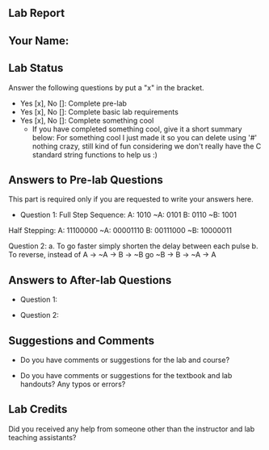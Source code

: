 ##  Lab Report ##

Your Name: 
-----------


Lab Status
-------
Answer the following questions by put a "x" in the bracket.
- Yes [x], No []: Complete pre-lab
- Yes [x], No []: Complete basic lab requirements
- Yes [x], No []: Complete something cool
  - If you have completed something cool, give it a short summary below: 
For something cool I just made it so you can delete using '#' nothing crazy, still kind of 
fun considering we don't really have the C standard string functions to help us :)

Answers to Pre-lab Questions
-------
This part is required only if you are requested to write your answers here. 

* Question 1:
Full Step Sequence:
 A: 1010
~A: 0101
 B: 0110
~B: 1001

Half Stepping: 
 A: 11100000
~A: 00001110
 B: 00111000
~B: 10000011

Question 2:
a. To go faster simply shorten the delay between each pulse
b. To reverse, instead of A -> ~A -> B -> ~B go ~B -> B -> ~A -> A

Answers to After-lab Questions
-------

* Question 1:


* Question 2:


Suggestions and Comments
-------

* Do you have comments or suggestions for the lab and course?

* Do you have comments or suggestions for the textbook and lab handouts? Any typos or errors?



Lab Credits
-------
Did you received any help from someone other than the instructor and lab teaching assistants?
